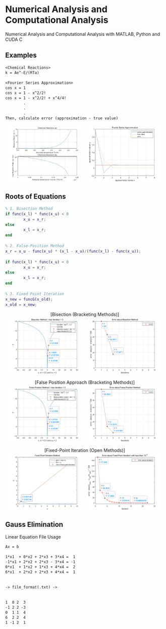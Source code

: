 # Numerical Analysis and Computational Analysis
Numerical Analysis and Computational Analysis with MATLAB, Python and CUDA C

## Examples


```
<Chemical Reactions>
k = Ae^-E/(RTa)

<Fourier Series Approximation>
cos x = 1
cos x = 1 - x^2/2!
cos x = 1 - x^2/2! + x^4/4!
        .
        .
        .
Then, calculate error (approximation - true value)

```

<p align="center">
  <img src="examples/chemical_reactions_with_Arrhenius_equation.png" width=48%>
  <img src="examples/fourier_series_approximation.png" width=48%>
</p>

## Roots of Equations
```matlab
% 1. Bisection Method
if func(x_l) * func(x_u) < 0
        x_u = x_r;
else
        x_l = x_r;
end
        
% 2. False-Position Method
x_r = x_u - func(x_u) * (x_l - x_u)/(func(x_l) - func(x_u));

if func(x_l) * func(x_u) < 0
        x_u = x_r;
else
        x_l = x_r;
end

% 3. Fixed Point Iteration
x_new = funcG(x_old);
x_old = x_new;

```

<p align="center">
  [Bisection (Bracketing Methods)] <br>
  <img src="roots of equations/bisection_method.png" width=48%>
  <img src="roots of equations/bisection_method_error.png" width=48%>
</p>

<p align="center">
  [False Position Approach (Bracketing Methods)] <br>
  <img src="roots of equations/false_position_method.png" width=48%>
  <img src="roots of equations/false_position_method_error.png" width=48%>
</p>

<p align="center">
  [Fixed-Point Iteration (Open Methods)] <br>
  <img src="roots of equations/fixed_point_iteration.png" width=48%>
  <img src="roots of equations/fixed_point_iteration_error.png" width=48%>
</p>

## Gauss Elimination

Linear Equation File Usage

```
Ax = b

1*x1  + 0*x2 + 2*x3 + 3*x4 =  1
-1*x1 + 2*x2 + 2*x3 - 3*x4 = -1
0*x1  + 1*x2 + 1*x3 + 4*x4 =  2
6*x1  + 2*x2 + 2*x3 + 4*x4 =  1


-> file_format(.txt) ->


1  0 2  3
-1 2 2 -3
0  1 1  4
6  2 2  4
1 -1 2  1
```
